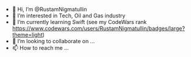 - 👋 Hi, I’m @RustamNigmatullin
- 👀 I’m interested in Tech, Oil and Gas industry
- 🌱 I’m currently learning Swift (see my CodeWars rank https://www.codewars.com/users/RustamNigmatullin/badges/large?theme=light)
- 💞️ I’m looking to collaborate on ...
- 📫 How to reach me ...

<!---
RustamNigmatullin/RustamNigmatullin is a ✨ special ✨ repository because its `README.md` (this file) appears on your GitHub profile.
You can click the Preview link to take a look at your changes.
--->
